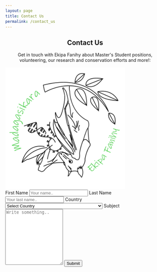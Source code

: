 ```yaml
---
layout: page
title: Contact Us
permalink: /contact_us
---
```


<div class="container">
  <div style="text-align:center">
    <h2>Contact Us</h2>
    <p>Get in touch with Ekipa Fanihy about Master's Student positions, volunteering, our research and conservation efforts and more!:</p>
  </div>
  <div class="row">
    <div class="column">
      <img src="/assets/team/EkipaFanihyLogoWhite.png" style="width:75%">
    </div>
    <div class="column">
      <form action="/action_page.php">
        <label for="fname">First Name</label>
        <input type="text" id="fname" name="firstname" placeholder="Your name..">
        <label for="lname">Last Name</label>
        <input type="text" id="lname" name="lastname" placeholder="Your last name..">
        <label for="country">Country</label>
        <select id="country" name="country">
          <option value="" selected="selected">Select Country</option> 
              <option value="Afghanistan">Afghanistan</option> 
              <option value="Åland Islands">Åland Islands</option>
              <option value="Albania">Albania</option> 
              <option value="Algeria">Algeria</option> 
              <option value="American Samoa">American Samoa</option> 
              <option value="Andorra">Andorra</option> 
              <option value="Angola">Angola</option> 
              <option value="Anguilla">Anguilla</option> 
              <option value="Antarctica">Antarctica</option> 
              <option value="Antigua and Barbuda">Antigua and Barbuda</option> 
              <option value="Argentina">Argentina</option> 
              <option value="Armenia">Armenia</option> 
              <option value="Aruba">Aruba</option> 
              <option value="Australia">Australia</option> 
              <option value="Austria">Austria</option> 
              <option value="Azerbaijan">Azerbaijan</option> 
              <option value="Bahamas">Bahamas</option> 
              <option value="Bahrain">Bahrain</option> 
              <option value="Bangladesh">Bangladesh</option> 
              <option value="Barbados">Barbados</option> 
              <option value="Belarus">Belarus</option> 
              <option value="Belgium">Belgium</option> 
              <option value="Belize">Belize</option> 
              <option value="Benin">Benin</option> 
              <option value="Bermuda">Bermuda</option> 
              <option value="Bhutan">Bhutan</option> 
              <option value="Bolivia">Bolivia</option> 
              <option value="Bosnia and Herzegovina">Bosnia and Herzegovina</option> 
              <option value="Botswana">Botswana</option> 
              <option value="Bouvet Island">Bouvet Island</option> 
              <option value="Brazil">Brazil</option> 
              <option value="British Indian Ocean Territory">British Indian Ocean Territory</option> 
              <option value="Brunei Darussalam">Brunei Darussalam</option> 
              <option value="Bulgaria">Bulgaria</option> 
              <option value="Burkina Faso">Burkina Faso</option> 
              <option value="Burundi">Burundi</option> 
              <option value="Cambodia">Cambodia</option> 
              <option value="Cameroon">Cameroon</option> 
              <option value="Canada">Canada</option> 
              <option value="Cape Verde">Cape Verde</option> 
              <option value="Cayman Islands">Cayman Islands</option> 
              <option value="Central African Republic">Central African Republic</option> 
              <option value="Chad">Chad</option> 
              <option value="Chile">Chile</option> 
              <option value="China">China</option> 
              <option value="Christmas Island">Christmas Island</option> 
              <option value="Cocos (Keeling) Islands">Cocos (Keeling) Islands</option> 
              <option value="Colombia">Colombia</option> 
              <option value="Comoros">Comoros</option> 
              <option value="Congo">Congo</option> 
              <option value="Congo, The Democratic Republic of The">Congo, The Democratic Republic of The</option> 
              <option value="Cook Islands">Cook Islands</option> 
              <option value="Costa Rica">Costa Rica</option> 
              <option value="Cote d'Ivoire">Cote D'ivoire</option> 
              <option value="Croatia">Croatia</option> 
              <option value="Cuba">Cuba</option> 
              <option value="Cyprus">Cyprus</option> 
              <option value="Czech Republic">Czech Republic</option> 
              <option value="Denmark">Denmark</option> 
              <option value="Djibouti">Djibouti</option> 
              <option value="Dominica">Dominica</option> 
              <option value="Dominican Republic">Dominican Republic</option> 
              <option value="Ecuador">Ecuador</option> 
              <option value="Egypt">Egypt</option> 
              <option value="El Salvador">El Salvador</option> 
              <option value="Equatorial Guinea">Equatorial Guinea</option> 
              <option value="Eritrea">Eritrea</option> 
              <option value="Estonia">Estonia</option> 
              <option value="Ethiopia">Ethiopia</option> 
              <option value="Falkland Islands (Malvinas)">Falkland Islands (Malvinas)</option> 
              <option value="Faroe Islands">Faroe Islands</option> 
              <option value="Fiji">Fiji</option> 
              <option value="Finland">Finland</option> 
              <option value="France">France</option> 
              <option value="French Guiana">French Guiana</option> 
              <option value="French Polynesia">French Polynesia</option> 
              <option value="French Southern Territories">French Southern Territories</option> 
              <option value="Gabon">Gabon</option> 
              <option value="Gambia">Gambia</option> 
              <option value="Georgia">Georgia</option> 
              <option value="Germany">Germany</option> 
              <option value="Ghana">Ghana</option> 
              <option value="Gibraltar">Gibraltar</option> 
              <option value="Greece">Greece</option> 
              <option value="Greenland">Greenland</option> 
              <option value="Grenada">Grenada</option> 
              <option value="Guadeloupe">Guadeloupe</option> 
              <option value="Guam">Guam</option> 
              <option value="Guatemala">Guatemala</option> 
              <option value="Guinea">Guinea</option> 
              <option value="Guinea-bissau">Guinea-bissau</option> 
              <option value="Guyana">Guyana</option> 
              <option value="Haiti">Haiti</option> 
              <option value="Heard Island and Mcdonald Islands">Heard Island and Mcdonald Islands</option> 
              <option value="Holy See (Vatican City State)">Holy See (Vatican City State)</option> 
              <option value="Honduras">Honduras</option> 
              <option value="Hong Kong">Hong Kong</option> 
              <option value="Hungary">Hungary</option> 
              <option value="Iceland">Iceland</option> 
              <option value="India">India</option> 
              <option value="Indonesia">Indonesia</option> 
              <option value="Iran, Islamic Republic of">Iran, Islamic Republic of</option> 
              <option value="Iraq">Iraq</option> 
              <option value="Ireland">Ireland</option> 
              <option value="Israel">Israel</option> 
              <option value="Italy">Italy</option> 
              <option value="Jamaica">Jamaica</option> 
              <option value="Japan">Japan</option> 
              <option value="Jordan">Jordan</option> 
              <option value="Kazakhstan">Kazakhstan</option> 
              <option value="Kenya">Kenya</option> 
              <option value="Kiribati">Kiribati</option> 
              <option value="Korea, Democratic People's Republic of">Korea, Democratic People's Republic of</option> 
              <option value="Korea, Republic of">Korea, Republic of</option> 
              <option value="Kosovo, Republic of">Kosovo, Republic of</option> 
              <option value="Kuwait">Kuwait</option> 
              <option value="Kyrgyzstan">Kyrgyzstan</option> 
              <option value="Lao People's Democratic Republic">Lao People's Democratic Republic</option> 
              <option value="Latvia">Latvia</option> 
              <option value="Lebanon">Lebanon</option> 
              <option value="Lesotho">Lesotho</option> 
              <option value="Liberia">Liberia</option> 
              <option value="Libya">Libya</option> 
              <option value="Liechtenstein">Liechtenstein</option> 
              <option value="Lithuania">Lithuania</option> 
              <option value="Luxembourg">Luxembourg</option> 
              <option value="Macao">Macao</option> 
              <option value="North Macedonia">North Macedonia</option> 
              <option value="Madagascar">Madagascar</option> 
              <option value="Malawi">Malawi</option> 
              <option value="Malaysia">Malaysia</option> 
              <option value="Maldives">Maldives</option> 
              <option value="Mali">Mali</option> 
              <option value="Malta">Malta</option> 
              <option value="Marshall Islands">Marshall Islands</option> 
              <option value="Martinique">Martinique</option> 
              <option value="Mauritania">Mauritania</option> 
              <option value="Mauritius">Mauritius</option> 
              <option value="Mayotte">Mayotte</option> 
              <option value="Mexico">Mexico</option> 
              <option value="Micronesia, Federated States of">Micronesia, Federated States of</option> 
              <option value="Moldova, Republic of">Moldova, Republic of</option> 
              <option value="Monaco">Monaco</option> 
              <option value="Mongolia">Mongolia</option>
              <option value="Montenegro">Montenegro</option>
              <option value="Montserrat">Montserrat</option> 
              <option value="Morocco">Morocco</option> 
              <option value="Mozambique">Mozambique</option> 
              <option value="Myanmar">Myanmar</option> 
              <option value="Namibia">Namibia</option> 
              <option value="Nauru">Nauru</option> 
              <option value="Nepal">Nepal</option> 
              <option value="Netherlands">Netherlands</option> 
              <option value="Netherlands Antilles">Netherlands Antilles</option> 
              <option value="New Caledonia">New Caledonia</option> 
              <option value="New Zealand">New Zealand</option> 
              <option value="Nicaragua">Nicaragua</option> 
              <option value="Niger">Niger</option> 
              <option value="Nigeria">Nigeria</option> 
              <option value="Niue">Niue</option> 
              <option value="Norfolk Island">Norfolk Island</option> 
              <option value="Northern Mariana Islands">Northern Mariana Islands</option> 
              <option value="Norway">Norway</option> 
              <option value="Oman">Oman</option> 
              <option value="Pakistan">Pakistan</option> 
              <option value="Palau">Palau</option> 
              <option value="Palestinian Territory, Occupied">Palestinian Territory, Occupied</option> 
              <option value="Panama">Panama</option> 
              <option value="Papua New Guinea">Papua New Guinea</option> 
              <option value="Paraguay">Paraguay</option> 
              <option value="Peru">Peru</option> 
              <option value="Philippines">Philippines</option> 
              <option value="Pitcairn">Pitcairn</option> 
              <option value="Poland">Poland</option> 
              <option value="Portugal">Portugal</option> 
              <option value="Puerto Rico">Puerto Rico</option> 
              <option value="Qatar">Qatar</option> 
              <option value="Reunion">Reunion</option> 
              <option value="Romania">Romania</option> 
              <option value="Russian Federation">Russian Federation</option> 
              <option value="Rwanda">Rwanda</option> 
              <option value="Saint Helena">Saint Helena</option> 
              <option value="Saint Kitts and Nevis">Saint Kitts and Nevis</option> 
              <option value="Saint Lucia">Saint Lucia</option> 
              <option value="Saint Pierre and Miquelon">Saint Pierre and Miquelon</option> 
              <option value="Saint Vincent and The Grenadines">Saint Vincent and The Grenadines</option> 
              <option value="Samoa">Samoa</option> 
              <option value="San Marino">San Marino</option> 
              <option value="Sao Tome and Principe">Sao Tome and Principe</option> 
              <option value="Saudi Arabia">Saudi Arabia</option> 
              <option value="Senegal">Senegal</option> 
              <option value="Serbia">Serbia</option> 
              <option value="Seychelles">Seychelles</option> 
              <option value="Sierra Leone">Sierra Leone</option> 
              <option value="Singapore">Singapore</option> 
              <option value="Slovakia">Slovakia</option> 
              <option value="Slovenia">Slovenia</option> 
              <option value="Solomon Islands">Solomon Islands</option> 
              <option value="Somalia">Somalia</option> 
              <option value="South Africa">South Africa</option> 
              <option value="South Georgia and The South Sandwich Islands">South Georgia and The South Sandwich Islands</option> 
              <option value="Spain">Spain</option> 
              <option value="Sri Lanka">Sri Lanka</option> 
              <option value="Sudan">Sudan</option> 
              <option value="Suriname">Suriname</option> 
              <option value="Svalbard and Jan Mayen">Svalbard and Jan Mayen</option> 
              <option value="Swaziland">Swaziland</option> 
              <option value="Sweden">Sweden</option> 
              <option value="Switzerland">Switzerland</option> 
              <option value="Syria">Syria</option> 
              <option value="Taiwan, Republic of China">Taiwan, Republic of China</option> 
              <option value="Tajikistan">Tajikistan</option> 
              <option value="Tanzania, United Republic of">Tanzania, United Republic of</option> 
              <option value="Thailand">Thailand</option> 
              <option value="Timor-Leste">Timor-Leste</option> 
              <option value="Togo">Togo</option> 
              <option value="Tokelau">Tokelau</option> 
              <option value="Tonga">Tonga</option> 
              <option value="Trinidad and Tobago">Trinidad and Tobago</option> 
              <option value="Tunisia">Tunisia</option> 
              <option value="Turkey">Turkey</option> 
              <option value="Turkmenistan">Turkmenistan</option> 
              <option value="Turks and Caicos Islands">Turks and Caicos Islands</option> 
              <option value="Tuvalu">Tuvalu</option> 
              <option value="Uganda">Uganda</option> 
              <option value="Ukraine">Ukraine</option> 
              <option value="United Arab Emirates">United Arab Emirates</option> 
              <option value="United Kingdom">United Kingdom</option> 
              <option value="United States">United States</option> 
              <option value="United States Minor Outlying Islands">United States Minor Outlying Islands</option> 
              <option value="Uruguay">Uruguay</option> 
              <option value="Uzbekistan">Uzbekistan</option> 
              <option value="Vanuatu">Vanuatu</option> 
              <option value="Venezuela">Venezuela</option> 
              <option value="Vietnam">Vietnam</option> 
              <option value="Virgin Islands, British">Virgin Islands, British</option> 
              <option value="Virgin Islands, U.S.">Virgin Islands, U.S.</option> 
              <option value="Wallis and Futuna">Wallis and Futuna</option> 
              <option value="Western Sahara">Western Sahara</option> 
              <option value="Yemen">Yemen</option> 
              <option value="Zambia">Zambia</option> 
              <option value="Zimbabwe">Zimbabwe</option>
        </select>
        <label for="subject">Subject</label>
        <textarea id="subject" name="subject" placeholder="Write something.." style="height:170px"></textarea>
        <input type="submit" value="Submit">
      </form>
    </div>
  </div>
</div>